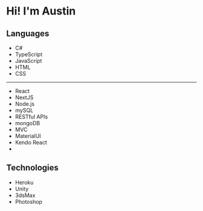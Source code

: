 # Hi! I'm Austin

## Languages
* C# 
* TypeScript
* JavaScript
* HTML
* CSS
---
* React
* NextJS
* Node.js
* mySQL
* RESTful APIs
* mongoDB
* MVC
* MaterialUI
* Kendo React
*

## Technologies
* Heroku
* Unity
* 3dsMax
* Photoshop

